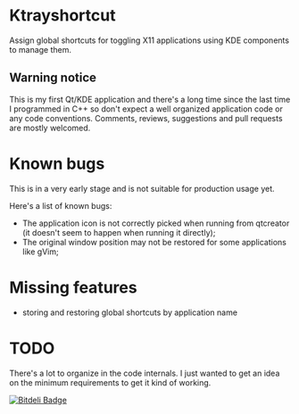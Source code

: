 # Ktrayshortcut

Assign global shortcuts for toggling X11 applications using KDE components to manage them.

## Warning notice

This is my first Qt/KDE application and there's a long time since the last time I
programmed in C++ so don't expect a well organized application code or any code
conventions. Comments, reviews, suggestions and pull requests are mostly welcomed.

# Known bugs

This is in a very early stage and is not suitable for production usage yet.

Here's a list of known bugs:

- The application icon is not correctly picked when running from qtcreator (it doesn't
seem to happen when running it directly);
- The original window position may not be restored for some applications like gVim;

# Missing features

- storing and restoring global shortcuts by application name

# TODO

There's a lot to organize in the code internals. I just wanted to get an idea on the
minimum requirements to get it kind of working.



[![Bitdeli Badge](https://d2weczhvl823v0.cloudfront.net/rosenfeld/ktrayshortcut/trend.png)](https://bitdeli.com/free "Bitdeli Badge")


